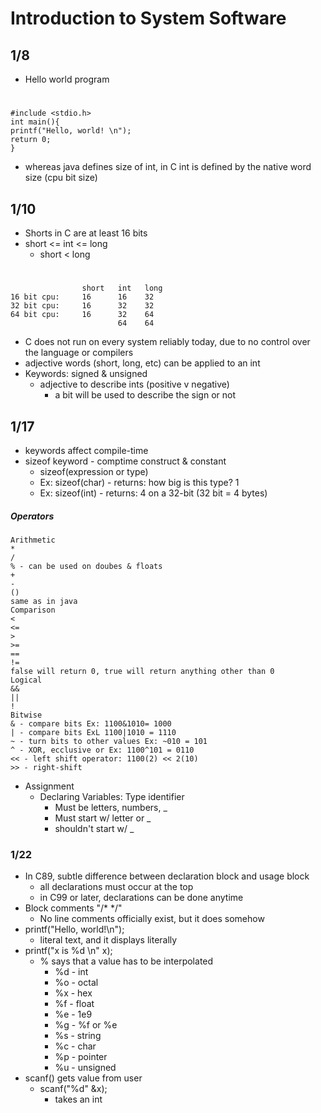 # Introduction to System Software
## 1/8
* Hello world program
#
    #include <stdio.h>
    int main(){
    printf("Hello, world! \n");
    return 0;
    }
* whereas java defines size of int, in C int is defined by the native word size (cpu bit size)
## 1/10
* Shorts in C are at least 16 bits
* short <= int <= long
    * short < long
#
                    short   int   long
    16 bit cpu:     16      16    32
    32 bit cpu:     16      32    32
    64 bit cpu:     16      32    64
                            64    64
* C does not run on every system reliably today, due to no control over the language or compilers
* adjective words (short, long, etc) can be applied to an int
* Keywords: signed & unsigned
    * adjective to describe ints (positive v negative)
        * a bit will be used to describe the sign or not
## 1/17
* keywords affect compile-time
* sizeof keyword - comptime construct & constant
    * sizeof(expression or type)
    * Ex: sizeof(char) - returns: how big is this type? 1
    * Ex: sizeof(int) - returns: 4 on a 32-bit (32 bit = 4 bytes)
##### Operators
    Arithmetic
    *
    /
    % - can be used on doubes & floats
    +
    -
    ()
    same as in java
    Comparison
    <
    <=
    >
    >=
    ==
    !=
    false will return 0, true will return anything other than 0
    Logical
    &&
    ||
    !
    Bitwise
    & - compare bits Ex: 1100&1010= 1000
    | - compare bits ExL 1100|1010 = 1110
    ~ - turn bits to other values Ex: ~010 = 101
    ^ - XOR, ecclusive or Ex: 1100^101 = 0110
    << - left shift operator: 1100(2) << 2(10)
    >> - right-shift
* Assignment
    * Declaring Variables: Type identifier
        * Must be letters, numbers, _
        * Must start w/ letter or _
        * shouldn't start w/ _
### 1/22
* In C89, subtle difference between declaration block and usage block
    * all declarations must occur at the top
    * in C99 or later, declarations can be done anytime
* Block comments "/* */"
    * No line comments officially exist, but it does somehow
* printf("Hello, world!\n");
    * literal text, and it displays literally
* printf("x is %d \n" x);
    * % says that a value has to be interpolated
        * %d - int
        * %o - octal
        * %x - hex
        * %f - float
        * %e - 1e9
        * %g - %f or %e
        * %s - string
        * %c - char
        * %p - pointer
        * %u - unsigned
 * scanf() gets value from user
    * scanf("%d" &x); 
        * takes an int